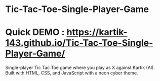 # Tic-Tac-Toe-Single-Player-Game
# Quick DEMO : https://kartik-143.github.io/Tic-Tac-Toe-Single-Player-Game/
Single-player Tic Tac Toe game where you play as X against Kartik (AI). Built with HTML, CSS, and JavaScript with a neon cyber theme.
